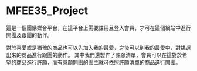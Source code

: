 # MFEE35_Project
<p>這是一個團購媒合平台，在這平台上需要註冊且登入會員，才可在這個網站中進行開團及跟團的動作。</p>
對於喜愛或是猶豫的商品也可以先加入我的最愛，之後可以到我的最愛中，對挑選出來的商品進行跟團的動作。
其中我們還製作了許願清單，會員可以在這對於希望的商品進行許願，而有意願開團的團主就可依照許願清單的商品進行開團。
